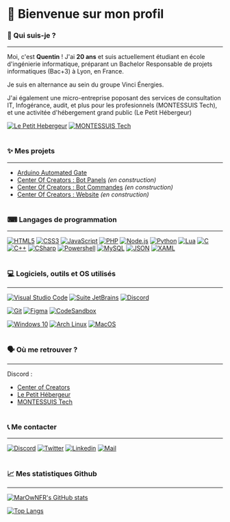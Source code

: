 # 👋 Bienvenue sur mon profil 

### 🧐 Qui suis-je ?
---

Moi, c'est **Quentin** !
J'ai **20 ans** et suis actuellement étudiant en école d'ingénierie informatique, préparant un Bachelor Responsable de projets informatiques (Bac+3) à Lyon, en France.

Je suis en alternance au sein du groupe Vinci Énergies.  

J'ai également une micro-entreprise poposant des services de consultation IT, Infogérance, audit, et plus pour les profesionnels (MONTESSUIS Tech), et une activitée d'hébergement grand public (Le Petit Hébergeur)

[![Le Petit Hebergeur](https://img.shields.io/badge/Le%20Petit%20H%C3%A9bergeur-Visiter-%239137e6??&style=for-the-badge)](https://lepetithebergeur.com)
[![MONTESSUIS Tech](https://img.shields.io/badge/MONTESSUIS%20Tech-Visiter-%2342a7f5?style=for-the-badge)](https://montessuis.tech)
<br/><br/>
### ✨ Mes projets
---

- [Arduino Automated Gate](https://github.com/MarOwNFR/Arduino-automated-gate)
- [Center Of Creators : Bot Panels](/) *(en construction)*
- [Center Of Creators : Bot Commandes](/) *(en construction)*
- [Center Of Creators : Website](/) *(en construction)*
<br/><br/>
### ⌨ Langages de programmation
---

[![HTML5](https://img.shields.io/badge/-HTML5-E34F26?logo=html5&logoColor=white&style=for-the-badge)](https://fr.wikipedia.org/wiki/HTML5)
[![CSS3](https://img.shields.io/badge/-CSS3-1572B6?logo=css3&logoColor=white&style=for-the-badge)](https://fr.wikipedia.org/wiki/Feuilles_de_style_en_cascade)
[![JavaScript](https://img.shields.io/badge/-JavaScript-F7DF1E?logo=JavaScript&logoColor=white&style=for-the-badge)](https://developer.mozilla.org/fr/docs/Web/JavaScript)
[![PHP](https://img.shields.io/badge/-PHP-777BB4?logo=php&logoColor=white&style=for-the-badge)](https://www.php.net/manual/fr/intro-whatis.php)
[![Node.js](https://img.shields.io/badge/-Node.js-339933?logo=node.js&logoColor=white&style=for-the-badge)](https://nodejs.org/en/)
[![Python](https://img.shields.io/badge/-Python-3776AB?logo=python&logoColor=white&style=for-the-badge)](https://www.python.org/)
[![Lua](https://img.shields.io/badge/-Lua-2C2D72?logo=lua&logoColor=white&style=for-the-badge)](https://www.lua.org/)
[![C](https://img.shields.io/badge/-C-A8B9CC?logo=c&logoColor=white&style=for-the-badge)](https://fr.wikipedia.org/wiki/C_(langage))
[![C++](https://img.shields.io/badge/-C++-00599C?logo=cplusplus&logoColor=white&style=for-the-badge)](https://fr.wikipedia.org/wiki/C%2B%2B)
[![CSharp](https://img.shields.io/badge/-CSharp-239120?logo=csharp&logoColor=white&style=for-the-badge)](https://fr.wikipedia.org/wiki/C_sharp)
[![Powershell](https://img.shields.io/badge/-Powershell-5391FE?logo=powershell&logoColor=white&style=for-the-badge)](https://learn.microsoft.com/en-us/powershell/scripting/developer/prog-guide/windows-powershell-programmer-s-guide?view=powershell-7.2)
[![MySQL](https://img.shields.io/badge/-MySQL-4479A1?logo=mysql&logoColor=white&style=for-the-badge)](https://www.mysql.com/fr/)
[![JSON](https://img.shields.io/badge/-JSON-000000?logo=json&logoColor=white&style=for-the-badge)](https://www.json.org/json-fr.html)
[![XAML](https://img.shields.io/badge/-XAML-0C54C2?logo=xaml&logoColor=white&style=for-the-badge)](https://www.xaml.fr/)
<br/><br/>
### 💻 Logiciels, outils et OS utilisés
---

[![Visual Studio Code](https://img.shields.io/badge/-Visual%20Studio%20Code-007ACC?logo=visualstudiocode&logoColor=white&style=for-the-badge)](https://code.visualstudio.com/)
[![Suite JetBrains](https://img.shields.io/badge/-Suite%20JetBrains-000000?logo=jetbrains&logoColor=white&style=for-the-badge)](https://www.jetbrains.com/fr-fr/)
[![Discord](https://img.shields.io/badge/-Discord-5865F2?logo=discord&logoColor=white&style=for-the-badge)](https://discord.com/)

[![Git](https://img.shields.io/badge/-Git-F05032?logo=git&logoColor=white&style=for-the-badge)](https://git-scm.com/)
[![Figma](https://img.shields.io/badge/-Figma-F24E1E?logo=figma&logoColor=white&style=for-the-badge)](https://www.figma.com)
[![CodeSandbox](https://img.shields.io/badge/-CodeSandbox-000000?logo=codesandbox&logoColor=white&style=for-the-badge)](https://codesandbox.io/)

[![Windows 10](https://img.shields.io/badge/-Windows%2010-0078D6?logo=windows&logoColor=white&style=for-the-badge)](https://www.microsoft.com/fr-fr/software-download/windows10)
[![Arch Linux](https://img.shields.io/badge/-Arch%20Linux-1793D1?logo=archlinux&logoColor=white&style=for-the-badge)](https://archlinux.fr/)
[![MacOS](https://img.shields.io/badge/-MacOS-000000?logo=macos&logoColor=white&style=for-the-badge)](https://www.apple.com/fr/macos/monterey/)
<br/><br/>
### 🗣 Où me retrouver ?
---

Discord :
- [Center of Creators](https://discord.gg/TuF7zq2fRC)
- [Le Petit Hébergeur](https://discord.gg/bEFBEv2vJj)
- [MONTESSUIS Tech](https://discord.gg/KwsJRSTfSj)
<br/><br/>
### 📞 Me contacter
---

[![Discord](https://img.shields.io/badge/Dicord-MarOwN%238716-5865F2?logo=discord&logoColor=white&style=for-the-badge)](https://discord.com/)
[![Twitter](https://img.shields.io/badge/Twitter-MarOwNFR-1DA1F2?logo=twitter&logoColor=white&style=for-the-badge)](https://twitter.com/marownfr)
[![Linkedin](https://img.shields.io/badge/Linkedin-Quentin%20MONTESSUIS-0A66C2?logo=linkedin&logoColor=white&style=for-the-badge)](https://www.linkedin.com/in/quentin-montessuis/)
[![Mail](https://img.shields.io/badge/Mail-quentinmontessuis.pro%5Bat%5Dgmail.com-EA4335?logo=gmail&logoColor=white&style=for-the-badge)]( mailto:quentinmontessuis.pro@gmail.com?subject=Github%20Contact%20-%20Need%20information)
<br/><br/>
### 📈 Mes statistiques Github
---

[![MarOwNFR's GitHub stats](https://github-readme-stats.vercel.app/api?username=MarOwNFR&count_private=true&show_icons=true&theme=Gradient&include_all_commits=true&hide_title=true&locale=fr)](#)

[![Top Langs](https://github-readme-stats.vercel.app/api/top-langs/?username=MarOwNFR&layout=compact&hide_title=true&count_private=true&include_all_commits=true&locale=fr&theme=Gradient)](#)
